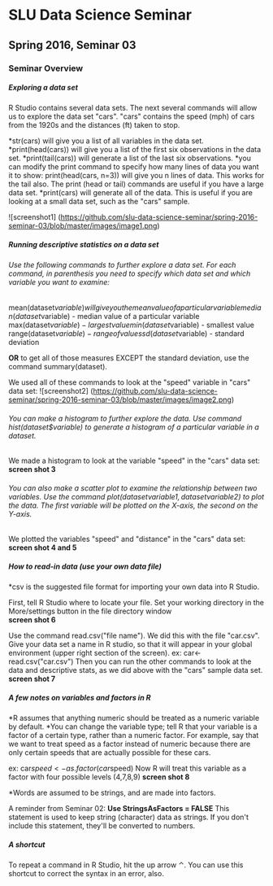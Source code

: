 # SLU Data Science Seminar
## Spring 2016, Seminar 03

### Seminar Overview

##### Exploring a data set
R Studio contains several data sets. The next several commands will allow us to explore the data set "cars". "cars" contains the speed (mph) of cars from the 1920s and the distances (ft) taken to stop.

*str(cars) will give you a list of all variables in the data set.
*print(head(cars)) will give you a list of the first six observations in the data set.
*print(tail(cars)) will generate a list of the last six observations.
*you can modify the print command to specify how many lines of data you want it to show: print(head(cars, n=3)) will give you n lines of data. This works for the tail also.
The print (head or tail) commands are useful if you have a large data set.
*print(cars) will generate all of the data. This is useful if you are looking at a small data set, such as the "cars" sample.

![screenshot1]
(https://github.com/slu-data-science-seminar/spring-2016-seminar-03/blob/master/images/image1.png)

##### Running descriptive statistics on a data set
###### Use the following commands to further explore a data set. For each command, in parenthesis you need to specify which data set and which variable you want to examine:  
mean(dataset$variable) will give you the mean value of a particular variable
median(dataset$variable)  - median value of a particular variable
max(dataset$variable)  - largest value
min(dataset$variable)  - smallest value
range(dataset$variable)  - range of values
sd(dataset$variable)  - standard deviation 

**OR** to get all of those measures EXCEPT the standard deviation, use the command summary(dataset).

We used all of these commands to look at the "speed" variable in "cars" data set:
![screenshot2]
(https://github.com/slu-data-science-seminar/spring-2016-seminar-03/blob/master/images/image2.png)

###### You can make a histogram to further explore the data. Use command hist(dataset$variable) to generate a histogram of a particular variable in a dataset.
We made a histogram to look at the variable "speed" in the "cars" data set:
**screen shot 3**

###### You can also make a scatter plot to examine the relationship between two variables. Use the command plot(dataset$variable1, dataset$variable2) to plot the data. The first variable will be plotted on the X-axis, the second on the Y-axis.
We plotted the variables "speed" and "distance" in the "cars" data set:
**screen shot 4 and 5**

##### How to read-in data (use your own data file) 
*csv is the suggested file format for importing your own data into R Studio.

First, tell R Studio where to locate your file. Set your working directory in the More/settings button in the file directory window   
**screen shot 6** 

Use the command read.csv("file name"). We did this with the file "car.csv".
Give your data set a name in R studio, so that it will appear in your global environment (upper right section of the screen). 
ex: car<-read.csv("car.csv")
Then you can run the other commands to look at the data and descriptive stats, as we did above with the "cars" sample data set.
**screen shot 7**

	
##### A few notes on variables and factors in R
*R assumes that anything numeric should be treated as a numeric variable by default.
*You can change the variable type; tell R that your variable is a factor of a certain type, rather than a numeric factor. For example, say that we want to treat speed as a factor instead of numeric because there are only certain speeds that are actually possible for these cars.

ex: car$speed<-as.factor(car$speed)
Now R will treat this variable as a factor with four possible levels (4,7,8,9)
**screen shot 8**

*Words are  assumed to be strings, and are made into factors. 

A reminder from Seminar 02: **Use StringsAsFactors = FALSE** This statement is used to keep string (character) data as strings. If you don't include this statement, they'll be converted to numbers.

##### A shortcut
To repeat a command in R Studio, hit the up arrow ⌃. You can use this shortcut to correct the syntax in an error, also.

